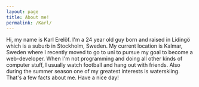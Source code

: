 ```yaml
---
layout: page
title: About me!
permalink: /Karl/
---
```

Hi, my name is Karl Erelöf. I'm a 24 year old guy born and raised in Lidingö which is a suburb in Stockholm, Sweden. My current location is Kalmar, Sweden where I recently moved to go to uni to pursue my goal to become a web-developer. When I'm not programming and doing all other kinds of computer stuff, I usually watch football and hang out with friends. Also during the summer season one of my greatest interests is waterskiing. That's a few facts about me. Have a nice day!